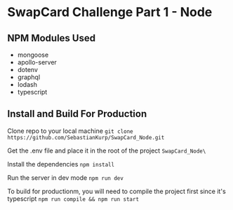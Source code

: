 # **SwapCard Challenge Part 1 - Node**

## NPM Modules Used
- mongoose 
- apollo-server
- dotenv
- graphql
- lodash
- typescript

## Install and Build For Production

Clone repo to your local machine
`git clone https://github.com/SebastianKurp/SwapCard_Node.git`

Get the .env file and place it in the root of the project
`SwapCard_Node\`

Install the dependencies
`npm install`

Run the server in dev mode
`npm run dev`

To build for productionm, you will need to compile the project first since it's typescript
`npm run compile && npm run start`